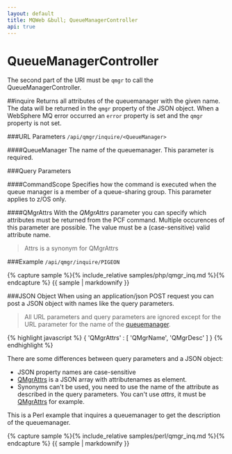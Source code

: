```yaml
---
layout: default
title: MQWeb &bull; QueueManagerController
api: true
---
```

QueueManagerController
======================

The second part of the URI must be `qmgr` to call the QueueManagerController.

##<a name="inquire"></a>inquire
Returns all attributes of the queuemanager with the given name. The data will
be returned in the `qmgr` property of the JSON object. When a WebSphere MQ 
error occurred an `error` property is set and the `qmgr` property is not set.

###<a name="inquireURL"></a>URL Parameters
`/api/qmgr/inquire/<QueueManager>`

####<a name="inquireURL"></a>QueueManager
The name of the queuemanager. This parameter is required.

###<a name="inquireQuery"></a>Query Parameters

####<a name="inquireQueryCommandScope"></a>CommandScope
Specifies how the command is executed when the queue manager is a member of a 
queue-sharing group. This parameter applies to z/OS only.

####<a name="inquireQueryQMgrAttrs"></a>QMgrAttrs
With the *QMgrAttrs* parameter you can specify which attributes must 
be returned from the PCF command. Multiple occurences of this parameter are 
possible. The value must be a (case-sensitive) valid attribute name.

> Attrs is a synonym for QMgrAttrs

###Example
`/api/qmgr/inquire/PIGEON`

{% capture sample %}{% include_relative samples/php/qmgr_inq.md %}{% endcapture %}
{{ sample | markdownify }}

###<a name="inquireJSON"></a>JSON Object
When using an application/json POST request you can post a JSON object with 
names like the query parameters.

> All URL parameters and query parameters are ignored except for the URL 
> parameter for the name of the [queuemanager](#inquireUrlQueueManager).

{% highlight javascript %}
{
  'QMgrAttrs' : [
    'QMgrName',
    'QMgrDesc'
  ]
}
{% endhighlight %}

There are some differences between query parameters and a JSON object:

+ JSON property names are case-sensitive
+ [QMgrAttrs](#inquireQueryQMgrAttrs) is a JSON array with attributenames as 
  element.
+ Synonyms can't be used, you need to use the name of the attribute
  as described in the query parameters. You can't use *attrs*, it must be 
  [QMgrAttrs](#inquireQueryQMgrAttrs) for example.

This is a Perl example that inquires a queuemanager to get the description of 
the queuemanager.

{% capture sample %}{% include_relative samples/perl/qmgr_inq.md %}{% endcapture %}
{{ sample | markdownify }}

